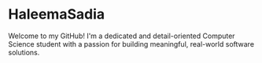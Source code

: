 # HaleemaSadia
Welcome to my GitHub! I'm a dedicated and detail-oriented Computer Science student with a passion for building meaningful, real-world software solutions. 
